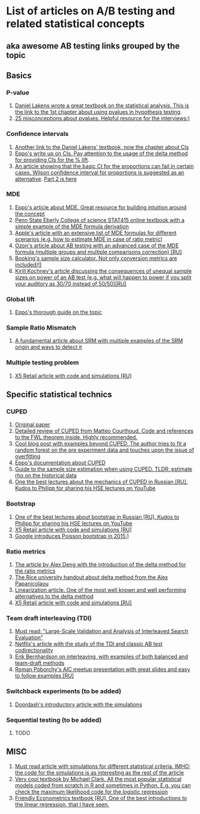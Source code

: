 # List of articles on A/B testing and related statistical concepts
## aka awesome AB testing links grouped by the topic

## Basics
### P-value
1. [Daniel Lakens wrote a great textbook on the statistical analysis. This is the link to the 1st chapter about using pvalues in hypothesis testing](https://lakens.github.io/statistical_inferences/01-pvalue.html).
2. [25 misconceptions about pvalues. Helpful resource for the interviews:)](https://pmc.ncbi.nlm.nih.gov/articles/PMC4877414/)

### Confidence intervals
1. [Another link to the Daniel Lakens' textbook, now the chapter about CIs](https://lakens.github.io/statistical_inferences/07-CI.html)
2. [Eppo's write up on CIs. Pay attention to the usage of the delta method for providing CIs for the % lift](https://docs.geteppo.com/statistics/confidence-intervals/statistical-nitty-gritty/).
3. [An article showing that the basic CI for the proportions can fail in certain cases. Wilson confidence interval for proportions is suggested as an alternative](https://www.econometrics.blog/post/don-t-use-the-textbook-ci-for-a-proportion/). [Part 2 is here](https://www.econometrics.blog/post/the-wilson-confidence-interval-for-a-proportion/)

### MDE
1. [Eppo's article about MDE. Great resource for building intuition around the concept](https://docs.geteppo.com/statistics/sample-size-calculator/mde/)
2. [Penn State Eberly College of science STAT415 online textbook with a simple example of the MDE formula derivation](https://online.stat.psu.edu/stat415/lesson/25/25.3)
3. [Apple's article with an extensive list of MDE formulas for different scenarios (e.g. how to estimate MDE in case of ratio metric)](https://arxiv.org/abs/2305.16459)
4. [Ozon's article about AB testing with an advanced case of the MDE formula (multiple groups and multiple comparisons correction) \[RU\]](https://habr.com/ru/companies/ozontech/articles/712306/)
5. [Booking's sample size calculator. Not only conversion metrics are included(!)](https://bookingcom.github.io/powercalculator/)
6. [Kirill Kochnev's article discussing the consequences of unequal sample sizes on power of an AB test (e.g. what will happen to power if you split your auditory as 30/70 instead of 50/50)\[RU\]](https://koch-kir.medium.com/мощность-а-в-теста-с-неравными-выборками-4859ce2ddb13)

### Global lift
1. [Eppo's thorough guide on the topic](https://docs.geteppo.com/statistics/global-lift/)

### Sample Ratio Mismatch
1. [A fundamental article about SRM with multiple examples of the SRM origin and ways to detect it](https://www.researchgate.net/publication/334720020_Diagnosing_Sample_Ratio_Mismatch_in_Online_Controlled_Experiments_A_Taxonomy_and_Rules_of_Thumb_for_Practitioners)

### Multiple testing problem
1. [X5 Retail article with code and simulations \[RU\]](https://habr.com/ru/companies/X5Tech/articles/842426/)

## Specific statistical technics

### CUPED
1. [Original paper](https://www.researchgate.net/publication/237838291_Improving_the_Sensitivity_of_Online_Controlled_Experiments_by_Utilizing_Pre-Experiment_Data)
2. [Detailed review of CUPED from Matteo Courthoud. Code and references to the FWL theorem inside. Highly recommended.](https://matteocourthoud.github.io/post/cuped/)
3. [Cool blog post with examples beyond CUPED. The author tries to fit a random forest on the pre experiment data and touches upon the issue of overfitting](http://www.degeneratestate.org/posts/2018/Jan/04/reducing-the-variance-of-ab-test-using-prior-information/)
4. [Eppo's documentation about CUPED](https://docs.geteppo.com/statistics/cuped/)
5. [Guide to the sample size estimation when using CUPED. TLDR: estimate rho on the historical data](https://www.statsig.com/blog/how-to-plan-test-duration-cuped)
6. [One the best lectures about the mechanics of CUPED in Russian \[RU\]. Kudos to Philipp for sharing his HSE lectures on YouTube](https://www.youtube.com/watch?v=nGNeehLcXm0&list=PLNKXA-74YGLiK5Ig_evBlT8PqkQMexFIv&index=14)

### Bootstrap
1. [One of the best lectures about bootstrap in Russian \[RU\]. Kudos to Philipp for sharing his HSE lectures on YouTube](https://www.youtube.com/watch?v=CjVNOeX-Ahk&list=PLNKXA-74YGLjDOtDSZEFoy1yP-3AfiHUC&index=20)
2. [X5 Retail article with code and simulations \[RU\]](https://habr.com/ru/companies/X5Tech/articles/679842/)
3. [Google introduces Poisson bootstrap in 2015:)](https://www.unofficialgoogledatascience.com/2015/08/an-introduction-to-poisson-bootstrap26.html)

### Ratio metrics
1. [The article by Alex Deng with the introduction of the delta method for the ratio metrics](https://alexdeng.github.io/public/files/kdd2018-dm.pdf)
2. [The Rice university handout about delta method from the Alex Papanicolaou](https://www.stat.rice.edu/~dobelman/notes_papers/math/TaylorAppDeltaMethod.pdf)
3. [Linearization article. One of the most well known and well performing alternatives to the delta method](https://www.researchgate.net/publication/322969314_Consistent_Transformation_of_Ratio_Metrics_for_Efficient_Online_Controlled_Experiments)
4. [X5 Retail article with code and simulations \[RU\]](https://habr.com/ru/companies/X5Tech/articles/740476/)

### Team draft interleaving (TDI)
1. [Must read: "Large-Scale Validation and Analysis of Interleaved Search Evaluation"](https://www.cs.cornell.edu/people/tj/publications/chapelle_etal_12a.pdf)
2. [Netflix's article with the study of the TDI and classic AB test codirectionality](https://netflixtechblog.com/interleaving-in-online-experiments-at-netflix-a04ee392ec55?gi=bd185003adcf)
3. [Erik Bernhardson on interleaving, with examples of both balanced and team-draft methods](https://www.youtube.com/watch?v=-1npOZBQ7AQ)
4. [Roman Poborchy's AIC meetup presentation with great slides and easy to follow examples \[RU\]](https://www.youtube.com/watch?v=voY7waRb_D0)

### Switchback experiments (to be added)
1. [Doordash's introductory article with the simulations](https://careersatdoordash.com/blog/experiment-rigor-for-switchback-experiment-analysis/)

### Sequential testing (to be added)
1. TODO

## MISC
1. [Must read article with simulations for different statistical criteria. IMHO: the code for the simulations is as interesting as the rest of the article](https://vkteam.medium.com/practitioners-guide-to-statistical-tests-ed2d580ef04f)
2. [Very cool textbook by Michael Clark. All the most popular statistical models coded from scratch in R and sometimes in Python. E.g. you can check the maximum likelihood code for the logistic regression](https://m-clark.github.io/models-by-example/zi.html)
3. [Friendly Econometrics textbook \[RU\]. One of the best introductions to the linear regression, that I have seen.](https://books.econ.msu.ru/Introduction-to-Econometrics/)
